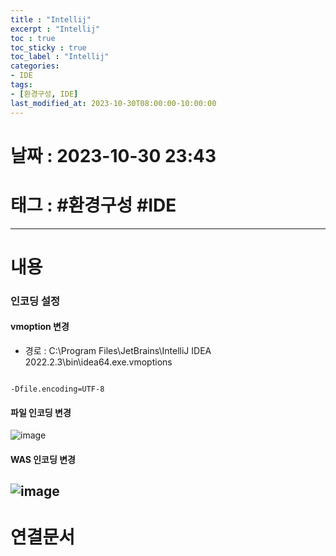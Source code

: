 ```yaml
---
title : "Intellij"
excerpt : "Intellij"
toc : true
toc_sticky : true
toc_label : "Intellij"
categories:
- IDE
tags:
- [환경구성, IDE]
last_modified_at: 2023-10-30T08:00:00-10:00:00
---
```


# 날짜 : 2023-10-30 23:43

# 태그 : #환경구성 #IDE
---

# 내용

### 인코딩 설정

#### vmoption 변경
- 경로 : C:\Program Files\JetBrains\IntelliJ IDEA 2022.2.3\bin\idea64.exe.vmoptions
```

-Dfile.encoding=UTF-8
```

#### 파일 인코딩 변경
  
![image](./../../assets/images/../../assets/Images/IntelliJSetFileEncoding.png)

#### WAS 인코딩 변경
  
![image](./../../assets/images/../../assets/Images/IntellijSetWASEncoding.png)
---

# 연결문서

